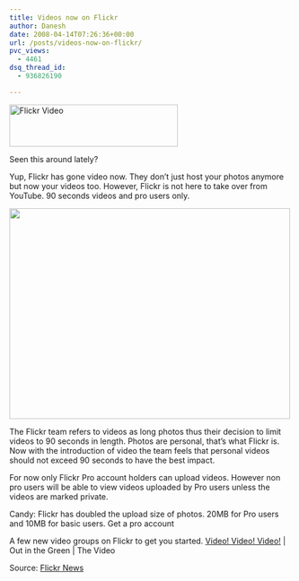 ```yaml
---
title: Videos now on Flickr
author: Danesh
date: 2008-04-14T07:26:36+00:00
url: /posts/videos-now-on-flickr/
pvc_views:
  - 4461
dsq_thread_id:
  - 936826190

---
```

[<img loading="lazy" class="alignnone size-medium wp-image-506" title="video_group_promo1" src="/wp-content/uploads/2008/04/video_group_promo1-300x75.png" alt="Flickr Video" width="300" height="75" srcset="/wp-content/uploads/2008/04/video_group_promo1-300x75.png 300w, /wp-content/uploads/2008/04/video_group_promo1.png 336w" sizes="(max-width: 300px) 100vw, 300px" />][1]

Seen this around lately?

Yup, Flickr has gone video now. They don&#8217;t just host your photos anymore but now your videos too. However, Flickr is not here to take over from YouTube. 90 seconds videos and pro users only.

[<img loading="lazy" class="alignnone size-full wp-image-509" title="Flickr Videos" src="/wp-content/uploads/2008/04/2412204725_5ea04db1ef1.jpg" alt="" width="500" height="376" srcset="/wp-content/uploads/2008/04/2412204725_5ea04db1ef1.jpg 500w, /wp-content/uploads/2008/04/2412204725_5ea04db1ef1-300x225.jpg 300w" sizes="(max-width: 500px) 100vw, 500px" />][2]

The Flickr team refers to videos as long photos thus their decision to limit videos to 90 seconds in length. Photos are personal, that&#8217;s what Flickr is. Now with the introduction of video the team feels that personal videos should not exceed 90 seconds to have the best impact.

For now only Flickr Pro account holders can upload videos. However non pro users will be able to view videos uploaded by Pro users unless the videos are marked private.

Candy: Flickr has doubled the upload size of photos. 20MB for Pro users and 10MB for basic users. Get a pro account

A few new video groups on Flickr to get you started. [Video! Video! Video!][3] | Out in the Green | The Video

Source: [Flickr News][4]

 [1]: /wp-content/uploads/2008/04/video_group_promo1.png
 [2]: /wp-content/uploads/2008/04/2412204725_5ea04db1ef1.jpg
 [3]: http://www.flickr.com/groups/video/
 [4]: http://blog.flickr.net/en/2008/04/09/video-on-flickr-2/